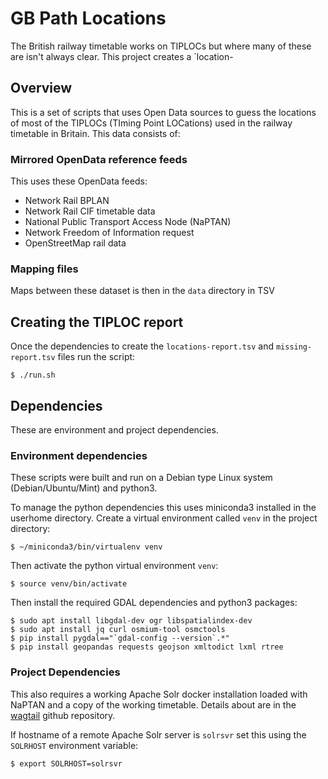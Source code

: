 # GB Path Locations

The British railway timetable works on TIPLOCs but where many of these are isn't always clear. This project creates a `location-

## Overview

This is a set of scripts that uses Open Data sources to guess the locations of most of the TIPLOCs (TIming Point LOCations) used in the railway timetable in Britain. This data consists of:

### Mirrored OpenData reference feeds

This uses these OpenData feeds:

 * Network Rail BPLAN
 * Network Rail CIF timetable data
 * National Public Transport Access Node (NaPTAN)
 * Network Freedom of Information request
 * OpenStreetMap rail data 

### Mapping files
Maps between these dataset is then in the `data` directory in TSV

## Creating the TIPLOC report

Once the dependencies to create the `locations-report.tsv` and `missing-report.tsv` files run the script:

    $ ./run.sh

## Dependencies

These are environment and project dependencies.

### Environment dependencies

These scripts were built and run on a Debian type Linux system (Debian/Ubuntu/Mint) and python3.

To manage the python dependencies this uses miniconda3 installed in the userhome directory. Create a virtual environment called `venv` in the project directory:

    $ ~/miniconda3/bin/virtualenv venv

Then activate the python virtual environment `venv`:

    $ source venv/bin/activate

Then install the required GDAL dependencies and python3 packages:

    $ sudo apt install libgdal-dev ogr libspatialindex-dev 
    $ sudo apt install jq curl osmium-tool osmctools
    $ pip install pygdal=="`gdal-config --version`.*"
    $ pip install geopandas requests geojson xmltodict lxml rtree

### Project Dependencies

This also requires a working Apache Solr docker installation loaded with NaPTAN and a copy of the working timetable. Details about are in the [wagtail](https://github.com/anisotropi4/wagtail/) github repository.

If hostname of a remote Apache Solr server is `solrsvr` set this using the `SOLRHOST` environment variable:

    $ export SOLRHOST=solrsvr
